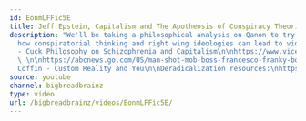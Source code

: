 ```yaml
---
id: EonmLFFic5E
title: Jeff Epstein, Capitalism and The Apotheosis of Conspiracy Theories
description: "We'll be taking a philosophical analysis on Qanon to try to understand
  how conspiratorial thinking and right wing ideologies can lead to violence.\n    Links:\nhttps://www.cato.org/blog/gao-weighs-countering-violent-extremism\n\nhttps://www.adl.org/media/12480/download\n\nhttps://www.youtube.com/watch?v=9srhgHzUFd4
  - Cuck Philosophy on Schizophrenia and Capitalism\n\nhttps://www.vice.com/en_us/article/nekvg8/why-do-young-alt-right-white-men-keep-killing-people-online-radicalization\n\nhttps://en.wikipedia.org/wiki/Right-wing_terrorism\n\nhttps://www.haaretz.com/opinion/.premium-apocalypse-in-america-the-smell-of-fascism-in-the-pro-trump-qanon-conspiracy-1.6809655\n\nhttps://hillreporter.com/qanon-trump-nazi-2432
  \ \n\nhttps://abcnews.go.com/US/man-shot-mob-boss-francesco-franky-boy-cali/story?id=64483955\n\nhttps://www.thedailybeast.com/armed-militias-pledge-to-fight-for-fugitive-oregon-gop-lawmakers-at-any-cost\n\nhttps://www.gao.gov/assets/690/683984.pdf\n\n\n\n\n\n\nPeter
  Coffin - Custom Reality and You\n\nDeradicalization resources:\nhttps://www.lifeafterhate.org/\n\nhttp://moonshotcve.com/vision/"
source: youtube
channel: bigbreadbrainz
type: video
url: /bigbreadbrainz/videos/EonmLFFic5E/
---
```

